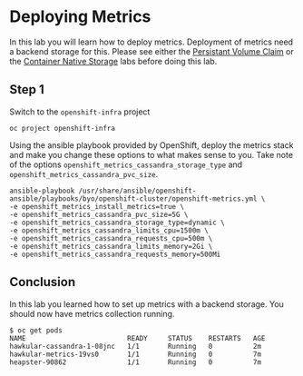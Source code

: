# Deploying Metrics

In this lab you will learn how to deploy metrics. Deployment of metrics need a backend storage for this. Please see either the [Persistant Volume Claim](creating_persistent_volume.md) or the [Container Native Storage](cns.md) labs before doing this lab.

## Step 1

Switch to the `openshift-infra` project

```
oc project openshift-infra
```

Using the ansible playbook provided by OpenShift, deploy the metrics stack and make you change these options to what makes sense to you. Take note of the options `openshift_metrics_cassandra_storage_type` and `openshift_metrics_cassandra_pvc_size`.

```
ansible-playbook /usr/share/ansible/openshift-ansible/playbooks/byo/openshift-cluster/openshift-metrics.yml \
-e openshift_metrics_install_metrics=true \
-e openshift_metrics_cassandra_pvc_size=5G \
-e openshift_metrics_cassandra_storage_type=dynamic \
-e openshift_metrics_cassandra_limits_cpu=1500m \
-e openshift_metrics_cassandra_requests_cpu=500m \
-e openshift_metrics_cassandra_limits_memory=2Gi \
-e openshift_metrics_cassandra_requests_memory=500Mi
```

## Conclusion

In this lab you learned how to set up metrics with a backend storage. You should now have metrics collection running.

```
$ oc get pods
NAME                         READY     STATUS    RESTARTS   AGE
hawkular-cassandra-1-08jnc   1/1       Running   0          2m
hawkular-metrics-19vs0       1/1       Running   0          7m
heapster-90862               1/1       Running   0          7m
```

